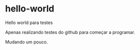 # hello-world
Hello world para testes

Apenas realizando testes do github para começar a programar.

Mudando um pouco.
